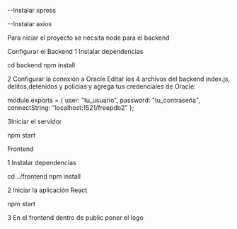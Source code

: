 --Instalar xpress

--Instalar axios

Para niciar el proyecto se necsita node para el backend

Configurar el Backend
1 Instalar dependencias

cd backend
npm install

2 Configurar la conexión a Oracle
Editar los 4 archivos del backend index.js, delitos,detenidos y policias y agrega tus credenciales de Oracle:

module.exports = {
  user: "tu_usuario",
  password: "tu_contraseña",
  connectString: "localhost:1521/freepdb2"
};

3Iniciar el servidor

npm start 

Frontend 

1 Instalar dependencias

cd ../frontend
npm install

2 Iniciar la aplicación React

npm start

3 En el frontend dentro de public poner el logo
